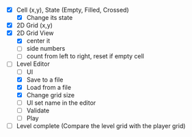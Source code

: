 ﻿- [x] Cell (x,y), State (Empty, Filled, Crossed)
    - [x] Change its state
- [x] 2D Grid (x,y)
- [x] 2D Grid View
  - [x] center it
  - [ ] side numbers
  - [ ] count from left to right, reset if empty cell

- [ ] Level Editor
  - [ ] UI
  - [x] Save to a file
  - [x] Load from a file
  - [x] Change grid size
  - [ ] UI set name in the editor
  - [ ] Validate
  - [ ] Play

- [ ] Level complete (Compare the level grid with the player grid)
